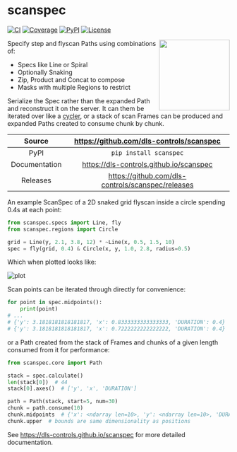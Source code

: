 # scanspec

[![CI](https://github.com/dls-controls/scanspec/actions/workflows/code.yml/badge.svg)](https://github.com/dls-controls/scanspec/actions/workflows/code.yml)
[![Coverage](https://codecov.io/gh/dls-controls/scanspec/branch/master/graph/badge.svg)](https://codecov.io/gh/dls-controls/scanspec)
[![PyPI](https://img.shields.io/pypi/v/scanspec.svg)](https://pypi.org/project/scanspec)
[![License](https://img.shields.io/badge/License-Apache%202.0-blue.svg)](https://opensource.org/licenses/Apache-2.0)

<img src="https://raw.githubusercontent.com/dls-controls/scanspec/master/docs/images/scanspec-logo.svg" style="background: none; float: right" width="160px" height="160px">

Specify step and flyscan Paths using combinations of:
- Specs like Line or Spiral
- Optionally Snaking
- Zip, Product and Concat to compose
- Masks with multiple Regions to restrict

Serialize the Spec rather than the expanded Path and reconstruct it on the
server. It can them be iterated over like a [cycler][], or a stack of scan Frames
can be produced and expanded Paths created to consume chunk by chunk.

[cycler]: https://matplotlib.org/cycler/

Source          | <https://github.com/dls-controls/scanspec>
:---:           | :---:
PyPI            | `pip install scanspec`
Documentation   | <https://dls-controls.github.io/scanspec>
Releases        | <https://github.com/dls-controls/scanspec/releases>

An example ScanSpec of a 2D snaked grid flyscan inside a circle spending 0.4s at
each point:

```python
from scanspec.specs import Line, fly
from scanspec.regions import Circle

grid = Line(y, 2.1, 3.8, 12) * ~Line(x, 0.5, 1.5, 10)
spec = fly(grid, 0.4) & Circle(x, y, 1.0, 2.8, radius=0.5)
```

Which when plotted looks like:

![plot][]

Scan points can be iterated through directly for convenience:

```python
for point in spec.midpoints():
    print(point)
# ...
# {'y': 3.1818181818181817, 'x': 0.8333333333333333, 'DURATION': 0.4}
# {'y': 3.1818181818181817, 'x': 0.7222222222222222, 'DURATION': 0.4}
```

or a Path created from the stack of Frames and chunks of a given length
consumed from it for performance:

```python
from scanspec.core import Path

stack = spec.calculate()
len(stack[0])  # 44
stack[0].axes()  # ['y', 'x', 'DURATION']

path = Path(stack, start=5, num=30)
chunk = path.consume(10)
chunk.midpoints  # {'x': <ndarray len=10>, 'y': <ndarray len=10>, 'DURATION': <ndarray len=10>}
chunk.upper  # bounds are same dimensionality as positions
```

<!-- README only content. Anything below this line won't be included in index.md -->

See https://dls-controls.github.io/scanspec for more detailed documentation.

[plot]: https://raw.githubusercontent.com/dls-controls/scanspec/master/docs/images/plot_spec.png
